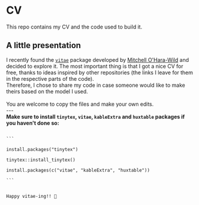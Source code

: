 # CV
This repo contains my CV and the code used to build it.

## A little presentation
I recently found the <code>[vitae](https://github.com/mitchelloharawild/vitae)</code> package developed by [Mitchell O'Hara-Wild](https://github.com/mitchelloharawild) and decided to explore it.
The most important thing is that I got a nice CV for free, thanks to ideas inspired by other repositories (the links I leave for them in the respective parts of the code). <br>
Therefore, I chose to share my code in case someone would like to make theirs based on the model I used.<br>
<br>
You are welcome to copy the files and make your own edits.
<br>
--- <br>
**Make sure to install <code>tinytex</code>, <code>vitae</code>, <code>kableExtra</code> and <code>huxtable</code> packages if you haven't done so:**
                                                                                                              
                                                                                                              ``` 
                                                                                                            install.packages("tinytex")
                                                                                                            tinytex::install_tinytex()
                                                                                                            install.packages(c("vitae", "kableExtra", "huxtable"))
                                                                                                            ```
                                                                                                            
                                                                                                            Happy vitae-ing!! 👋
